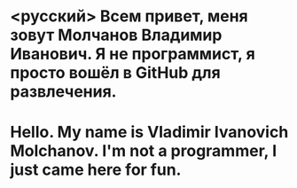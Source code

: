 # <русский> Всем привет, меня зовут Молчанов Владимир Иванович. Я не программист, я просто вошёл в GitHub для развлечения. 
# <English> Hello. My name is Vladimir Ivanovich Molchanov. I'm not a programmer, I just came here for fun.
